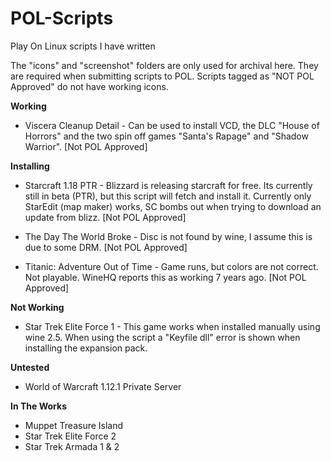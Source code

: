 # POL-Scripts
Play On Linux scripts I have written

The "icons" and "screenshot" folders are only used for archival here. They are required when submitting scripts to POL. Scripts tagged as "NOT POL Approved" do not have working icons.

**Working**

* Viscera Cleanup Detail - Can be used to install VCD, the DLC "House of Horrors" and the two spin off games "Santa's Rapage" and "Shadow Warrior". [Not POL Approved]

**Installing**

* Starcraft 1.18 PTR - Blizzard is releasing starcraft for free. Its currently still in beta (PTR), but this script will fetch and install it. Currently only StarEdit (map maker) works, SC bombs out when trying to download an update from blizz. [Not POL Approved]

* The Day The World Broke - Disc is not found by wine, I assume this is due to some DRM. [Not POL Approved]

* Titanic: Adventure Out of Time - Game runs, but colors are not correct. Not playable. WineHQ reports this as working 7 years ago. [Not POL Approved]

**Not Working**

* Star Trek Elite Force 1 - This game works when installed manually using wine 2.5. When using the script a "Keyfile dll" error is shown when installing the expansion pack.

**Untested**

* World of Warcraft 1.12.1 Private Server

**In The Works**

* Muppet Treasure Island
* Star Trek Elite Force 2
* Star Trek Armada 1 & 2
